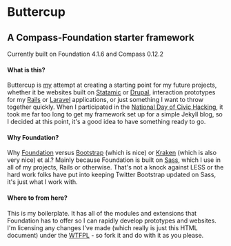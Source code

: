 # Buttercup

## A Compass-Foundation starter framework

Currently built on Foundation 4.1.6 and Compass 0.12.2

#### What is this?

Buttercup is <a href="http://pendragondevelopment.com">my</a> attempt at creating a starting point for my future projects, whether it be websites built on <a href="http://statamic.com">Statamic</a> or <a href="http://drupal.org">Drupal</a>, interaction prototypes for my <a href="http://rubyonrails.org">Rails</a> or <a href="http://laravel.com">Laravel</a> applications, or just something I want to throw together quickly. When I participated in the <a href="http://hackforchange.org">National Day of Civic Hacking</a>, it took me far too long to get my framework set up for a simple Jekyll blog, so I decided at this point, it's a good idea to have something ready to go.

#### Why Foundation?

Why <a href="http://foundation.zurb.com">Foundation</a> versus <a href="http://twitter.github.io/bootstrap">Bootstrap</a> (which is nice) or <a href="http://cferdinandi.github.io/kraken">Kraken</a> (which is also very nice) et al.? Mainly because Foundation is built on <a href="http://sass-lang.com">Sass</a>, which I use in all of my projects, Rails or otherwise. That's not a knock against LESS or the hard work folks have put into keeping Twitter Bootstrap updated on Sass, it's just what I work with.

#### Where to from here?

This is my boilerplate. It has all of the modules and extensions that Foundation has to offer so I can rapidly develop prototypes and websites. I'm licensing any changes I've made (which really is just this HTML document) under the <a href="http://www.wtfpl.net/">WTFPL</a> - so fork it and do with it as you please.
